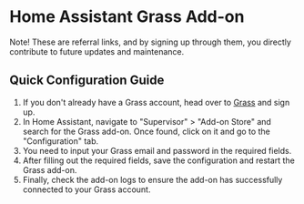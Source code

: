 # Home Assistant Grass Add-on

Note! These are referral links, and by signing up through them,
you directly contribute to future updates and maintenance.

## Quick Configuration Guide

1. If you don't already have a Grass account, head over to [Grass](https://app.getgrass.io/register/?referralCode=nQQpxyv6mNel0H8) and sign up.
2. In Home Assistant, navigate to "Supervisor" > "Add-on Store" and search for the Grass add-on. Once found, click on it and go to the "Configuration" tab.
4. You need to input your Grass email and password in the required fields.
5. After filling out the required fields, save the configuration and restart the Grass add-on.
6. Finally, check the add-on logs to ensure the add-on has successfully connected to your Grass account.
